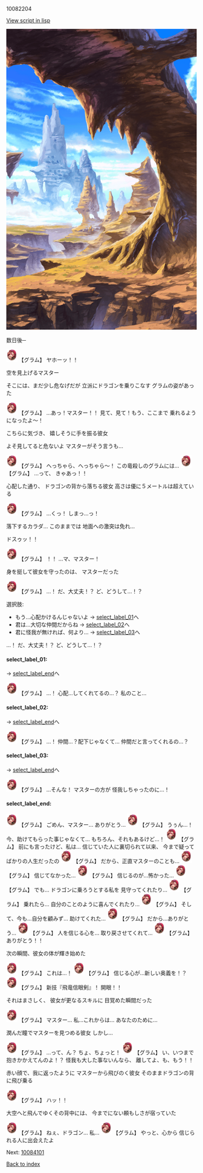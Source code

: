 10082204

[View script in lisp](../scripts/10082204.txt)

![wild.png](../images/backgrounds/wild.png)

数日後─

<img src="../images/units/100821.png" alt="100821.png" height="34"/>
【グラム】
ヤホーッ！！

空を見上げるマスター

そこには、まだ少し危なげだが
立派にドラゴンを乗りこなす
グラムの姿があった

<img src="../images/units/100821.png" alt="100821.png" height="34"/>
【グラム】
…あっ！マスター！！
見て、見て！もう、ここまで
乗れるようになったよ～！

こちらに気づき、
嬉しそうに手を振る彼女

よそ見してると危ないよ
マスターがそう言うも…

<img src="../images/units/100821.png" alt="100821.png" height="34"/>
【グラム】
へっちゃら、へっちゃら～！
この竜殺しのグラムには…

<img src="../images/units/100821.png" alt="100821.png" height="34"/>
【グラム】
…って、
きゃあっ！！

心配した通り、
ドラゴンの背から落ちる彼女
高さは優に５メートルは超えている

<img src="../images/units/100821.png" alt="100821.png" height="34"/>
【グラム】
…くっ！
しまっ…っ！

落下するカラダ…
このままでは
地面への激突は免れ…

ドスゥッ！！

<img src="../images/units/100821.png" alt="100821.png" height="34"/>
【グラム】
！！
…マ、マスター！

身を挺して彼女を守ったのは、
マスターだった

<img src="../images/units/100821.png" alt="100821.png" height="34"/>
【グラム】
…！
だ、大丈夫！？
ど、どうして…！？

選択肢:
- もう…心配かけるんじゃないよ → [select_label_01](#select_label_01)へ
- 君は…大切な仲間だからね → [select_label_02](#select_label_02)へ
- 君に怪我が無ければ、何より… → [select_label_03](#select_label_03)へ

…！
だ、大丈夫！？
ど、どうして…！？

#### select_label_01:
 → [select_label_end](#select_label_end)へ

<img src="../images/units/100821.png" alt="100821.png" height="34"/>
【グラム】
…！
心配…してくれてるの…？
私のこと…

#### select_label_02:
 → [select_label_end](#select_label_end)へ

<img src="../images/units/100821.png" alt="100821.png" height="34"/>
【グラム】
…！
仲間…？配下じゃなくて…
仲間だと言ってくれるの…？

#### select_label_03:
 → [select_label_end](#select_label_end)へ

<img src="../images/units/100821.png" alt="100821.png" height="34"/>
【グラム】
…そんな！
マスターの方が
怪我しちゃったのに…！

#### select_label_end:

<img src="../images/units/100821.png" alt="100821.png" height="34"/>
【グラム】
ごめん、マスター…
ありがとう…

<img src="../images/units/100821.png" alt="100821.png" height="34"/>
【グラム】
うぅん…！
今、助けてもらった事じゃなくて…
もちろん、それもあるけど…！

<img src="../images/units/100821.png" alt="100821.png" height="34"/>
【グラム】
前にも言ったけど、私は…
信じていた人に裏切られて以来、
今まで疑ってばかりの人生だったの

<img src="../images/units/100821.png" alt="100821.png" height="34"/>
【グラム】
だから、正直マスターのことも…

<img src="../images/units/100821.png" alt="100821.png" height="34"/>
【グラム】
信じてなかった…

<img src="../images/units/100821.png" alt="100821.png" height="34"/>
【グラム】
信じるのが…怖かった…

<img src="../images/units/100821.png" alt="100821.png" height="34"/>
【グラム】
でも…
ドラゴンに乗ろうとする私を
見守ってくれたり…

<img src="../images/units/100821.png" alt="100821.png" height="34"/>
【グラム】
乗れたら…
自分のことのように喜んでくれたり…

<img src="../images/units/100821.png" alt="100821.png" height="34"/>
【グラム】
そして、今も…自分を顧みず…
助けてくれた…

<img src="../images/units/100821.png" alt="100821.png" height="34"/>
【グラム】
だから…ありがとう…

<img src="../images/units/100821.png" alt="100821.png" height="34"/>
【グラム】
人を信じる心を…
取り戻させてくれて…

<img src="../images/units/100821.png" alt="100821.png" height="34"/>
【グラム】
ありがとう！！

次の瞬間、彼女の体が輝き始めた

<img src="../images/units/100821.png" alt="100821.png" height="34"/>
【グラム】
これは…！

<img src="../images/units/100821.png" alt="100821.png" height="34"/>
【グラム】
信じる心が…新しい奥義を！？

<img src="../images/units/100821.png" alt="100821.png" height="34"/>
【グラム】
新技『飛竜信眼剣』！
開眼！！

それはまさしく、
彼女が更なるスキルに
目覚めた瞬間だった

<img src="../images/units/100821.png" alt="100821.png" height="34"/>
【グラム】
マスター…
私…これからは…
あなたのために…

潤んだ瞳でマスターを見つめる彼女
しかし…

<img src="../images/units/100821.png" alt="100821.png" height="34"/>
【グラム】
…って、ん？
ちょ、ちょっと！

<img src="../images/units/100821.png" alt="100821.png" height="34"/>
【グラム】
い、いつまで抱きかかえてんのよ！？
怪我も大した事ないんなら、
離してよ、も、もう！！

赤い顔で、我に返ったように
マスターから飛びのく彼女
そのままドラゴンの背に飛び乗る

<img src="../images/units/100821.png" alt="100821.png" height="34"/>
【グラム】
ハッ！！

大空へと飛んでゆくその背中には、
今までにない頼もしさが宿っていた

<img src="../images/units/100821.png" alt="100821.png" height="34"/>
【グラム】
ねぇ、ドラゴン…
私…

<img src="../images/units/100821.png" alt="100821.png" height="34"/>
【グラム】
やっと、心から
信じられる人に出会えたよ

Next: [10084101](10084101.md)

[Back to index](index.md)
